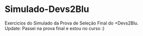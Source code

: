 # Simulado-Devs2Blu
Exercicios do Simulado da Prova de Seleção Final do +Devs2Blu. <br>
Update: Passei na prova final e estou no curso :)
